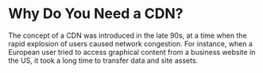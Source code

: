 # Why Do You Need a CDN?
The concept of a CDN was introduced in the late 90s, at a time when the rapid explosion of users caused network congestion. For instance, when a European user tried to access graphical content from a business website in the US, it took a long time to transfer data and site assets.
